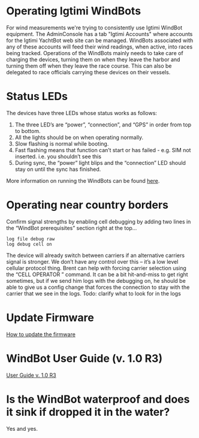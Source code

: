 # Operating Igtimi WindBots

For wind measurements we're trying to consistently use Igtimi WindBot equipment. The AdminConsole has a tab "Igtimi Accounts" where accounts for the Igtimi YachtBot web site can be managed. WindBots associated with any of these accounts will feed their wind readings, when active, into races being tracked. Operations of the WindBots mainly needs to take care of charging the devices, turning them on when they leave the harbor and turning them off when they leave the race course. This can also be delegated to race officials carrying these devices on their vessels.

# Status LEDs

The devices have three LEDs whose status works as follows:

1. The three LED’s are “power”, “connection”, and “GPS” in order from top to bottom.
2. All the lights should be on when operating normally.
3. Slow flashing is normal while booting.
4. Fast flashing means that function can’t start or has failed - e.g. SIM not inserted.  i.e. you shouldn’t see this
5. During sync, the “power” light blips and the “connection” LED should stay on until the sync has finished.

More information on running the WindBots can be found [here](https://igtimi.desk.com/customer/portal/articles/1494533-yachtbot-tracker-basic-operation?b_id=1690).

# Operating near country borders

Confirm signal strengths by enabling cell debugging by adding two lines in the “WindBot prerequisites” section right at the top…

```
log file debug raw
log debug cell on
```

The device will already switch between carriers if an alternative carriers signal is stronger.  We don’t have any control over this – it’s a low level cellular protocol thing. Brent can help with forcing carrier selection using the “CELL OPERATOR <X>” command.  It can be a bit hit-and-miss to get <X> right sometimes, but if we send him logs with the debugging on, he should be able to give us a config change that forces the connection to stay with the carrier that we see in the logs.
Todo: clarify what to look for in the logs

# Update Firmware

[How to update the firmware](https://igtimi.desk.com/customer/portal/articles/1122866-how-to-update-the-firmware-in-the-yachtbot-trackers?b_id=1690)

# WindBot User Guide (v. 1.0 R3)

[User Guide v. 1.0 R3](/wiki/uploads/WindBot%20User%20Guide%201.0%20R3.pdf)

# Is the WindBot waterproof and does it sink if dropped it in the water?

Yes and yes.